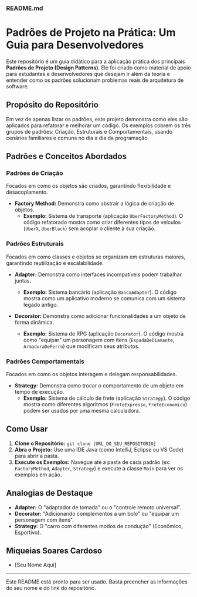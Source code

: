 

### **README.md**

# **Padrões de Projeto na Prática: Um Guia para Desenvolvedores**

Este repositório é um guia didático para a aplicação prática dos principais **Padrões de Projeto (Design Patterns)**. Ele foi criado como material de apoio para estudantes e desenvolvedores que desejam ir além da teoria e entender como os padrões solucionam problemas reais de arquitetura de software.

## **Propósito do Repositório**

Em vez de apenas listar os padrões, este projeto demonstra como eles são aplicados para refatorar e melhorar um código. Os exemplos cobrem os três grupos de padrões: Criação, Estruturais e Comportamentais, usando cenários familiares e comuns no dia a dia da programação.

## **Padrões e Conceitos Abordados**

### **Padrões de Criação**

Focados em como os objetos são criados, garantindo flexibilidade e desacoplamento.

- **Factory Method:** Demonstra como abstrair a lógica de criação de objetos.
    - **Exemplo:** Sistema de transporte (aplicação `UberFactoryMethod`). O código refatorado mostra como criar diferentes tipos de veículos (`UberX`, `UberBlack`) sem acoplar o cliente à sua criação.

### **Padrões Estruturais**

Focados em como classes e objetos se organizam em estruturas maiores, garantindo reutilização e escalabilidade.

- **Adapter:** Demonstra como interfaces incompatíveis podem trabalhar juntas.
    - **Exemplo:** Sistema bancário (aplicação `BancoAdapter`). O código mostra como um aplicativo moderno se comunica com um sistema legado antigo.

- **Decorator:** Demonstra como adicionar funcionalidades a um objeto de forma dinâmica.
    - **Exemplo:** Sistema de RPG (aplicação `Decorator`). O código mostra como "equipar" um personagem com itens (`EspadaDeDiamante`, `ArmaduraDeFerro`) que modificam seus atributos.

### **Padrões Comportamentais**

Focados em como os objetos interagem e delegam responsabilidades.

- **Strategy:** Demonstra como trocar o comportamento de um objeto em tempo de execução.
    - **Exemplo:** Sistema de cálculo de frete (aplicação `Strategy`). O código mostra como diferentes algoritmos (`FreteExpresso`, `FreteEconomico`) podem ser usados por uma mesma calculadora.

## **Como Usar**

1.  **Clone o Repositório:**
    `git clone [URL_DO_SEU_REPOSITORIO]`
2.  **Abra o Projeto:** Use uma IDE Java (como IntelliJ, Eclipse ou VS Code) para abrir a pasta.
3.  **Execute os Exemplos:** Navegue até a pasta de cada padrão (ex: `FactoryMethod`, `Adapter`, `Strategy`) e execute a classe `Main` para ver os exemplos em ação.

## **Analogias de Destaque**

* **Adapter:** O "adaptador de tomada" ou o "controle remoto universal".
* **Decorator:** "Adicionando complementos a um bolo" ou "equipar um personagem com itens".
* **Strategy:** O "carro com diferentes modos de condução" (Econômico, Esportivo).

## **Miqueias Soares Cardoso**

* [Seu Nome Aqui]

---

Este README está pronto para ser usado. Basta preencher as informações do seu nome e do link do repositório.
